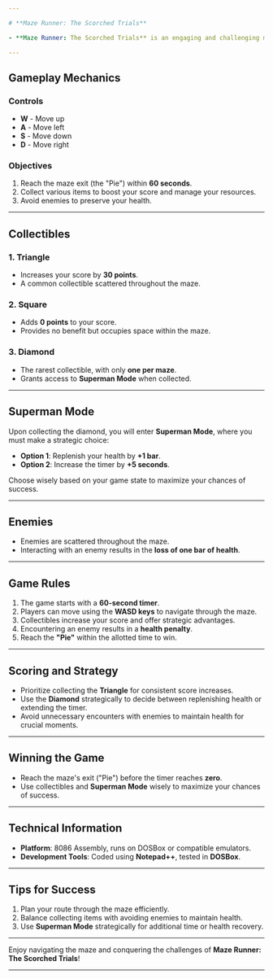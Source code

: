 ```yaml
---

# **Maze Runner: The Scorched Trials**

- **Maze Runner: The Scorched Trials** is an engaging and challenging maze game developed in **8086 assembly language**. The game tests your skills as you navigate through intricate mazes filled with collectibles and adversaries. Using the **WASD** keys, players maneuver through the maze, collect items, and make strategic decisions to maximize their score and time. The ultimate objective is to reach the designated exit, represented by the "Pie," before the **60-second timer** expires.

---
```


## **Gameplay Mechanics**

### **Controls**
- **W** - Move up  
- **A** - Move left  
- **S** - Move down  
- **D** - Move right  

### **Objectives**
1. Reach the maze exit (the "Pie") within **60 seconds**.  
2. Collect various items to boost your score and manage your resources.  
3. Avoid enemies to preserve your health.  

---

## **Collectibles**

### **1. Triangle**
- Increases your score by **30 points**.  
- A common collectible scattered throughout the maze.  

### **2. Square**
- Adds **0 points** to your score.  
- Provides no benefit but occupies space within the maze.  

### **3. Diamond**
- The rarest collectible, with only **one per maze**.  
- Grants access to **Superman Mode** when collected.  

---

## **Superman Mode**
Upon collecting the diamond, you will enter **Superman Mode**, where you must make a strategic choice:

- **Option 1**: Replenish your health by **+1 bar**.  
- **Option 2**: Increase the timer by **+5 seconds**.  

Choose wisely based on your game state to maximize your chances of success.

---

## **Enemies**
- Enemies are scattered throughout the maze.  
- Interacting with an enemy results in the **loss of one bar of health**.  

---

## **Game Rules**
1. The game starts with a **60-second timer**.  
2. Players can move using the **WASD keys** to navigate through the maze.  
3. Collectibles increase your score and offer strategic advantages.  
4. Encountering an enemy results in a **health penalty**.  
5. Reach the **"Pie"** within the allotted time to win.  

---

## **Scoring and Strategy**
- Prioritize collecting the **Triangle** for consistent score increases.  
- Use the **Diamond** strategically to decide between replenishing health or extending the timer.  
- Avoid unnecessary encounters with enemies to maintain health for crucial moments.  

---

## **Winning the Game**
- Reach the maze's exit ("Pie") before the timer reaches **zero**.  
- Use collectibles and **Superman Mode** wisely to maximize your chances of success.  

---

## **Technical Information**
- **Platform**: 8086 Assembly, runs on DOSBox or compatible emulators.  
- **Development Tools**: Coded using **Notepad++**, tested in **DOSBox**.  

---

## **Tips for Success**
1. Plan your route through the maze efficiently.  
2. Balance collecting items with avoiding enemies to maintain health.  
3. Use **Superman Mode** strategically for additional time or health recovery.  

---

Enjoy navigating the maze and conquering the challenges of **Maze Runner: The Scorched Trials**!

---